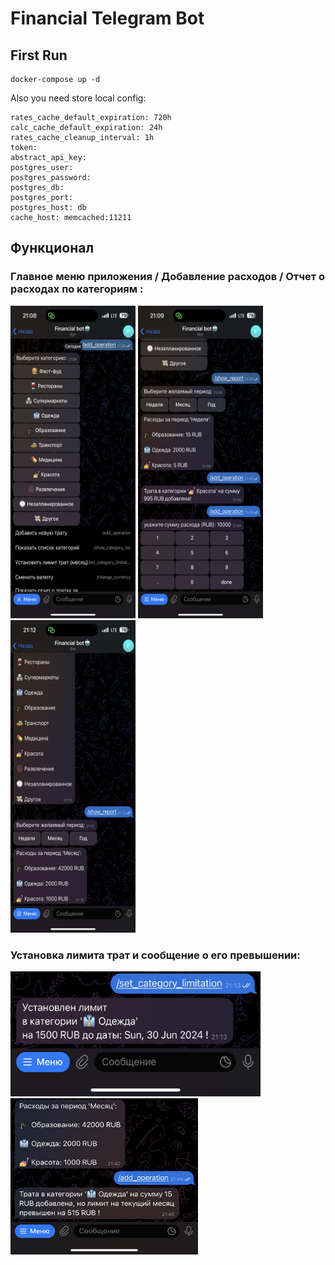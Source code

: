 # Financial Telegram Bot

## First Run
```
docker-compose up -d
```

Also you need store local config:
```
rates_cache_default_expiration: 720h
calc_cache_default_expiration: 24h
rates_cache_cleanup_interval: 1h
token: 
abstract_api_key: 
postgres_user:
postgres_password:
postgres_db:
postgres_port:
postgres_host: db
cache_host: memcached:11211
```

## Функционал

### Главное меню приложения / Добавление расходов / Отчет о расходах по категориям :
<p align="left">
  <img width="200" height="500" src="/screenshots/main_menu.png">  
  <img width="200" height="500" src="/screenshots/add_operation.png">  
  <img width="200" height="500" src="/screenshots/show_report.png">
</p>

### Установка лимита трат и сообщение о его превышении:
<p align="left">
  <img width="400" height="200" src="/screenshots/set_limit.jpg">
  <img width="300" height="250" src="/screenshots/limit_notification.jpg">
</p>
